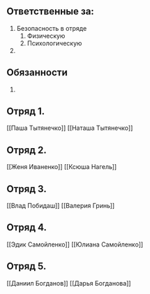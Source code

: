 ## Ответственные за:
1. Безопасность в отряде
	1. Физическую
	2. Психологическую
2. 

## Обязанности
1. 


## Отряд 1.
[[Паша Тытянечко]]
[[Наташа Тытянечко]]

## Отряд 2.
[[Женя Иваненко]]
[[Ксюша Нагель]]

## Отряд 3.
[[Влад Побидаш]]
[[Валерия Гринь]]

## Отряд 4.
[[Эдик Самойленко]]
[[Юлиана Самойленко]]

## Отряд 5.
[[Даниил Богданов]]
[[Дарья Богданова]]